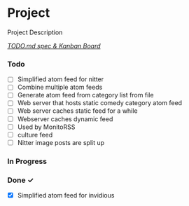 # Project

Project Description

<em>[TODO.md spec & Kanban Board](https://bit.ly/3fCwKfM)</em>

### Todo

- [ ] Simplified atom feed for nitter  
- [ ] Combine multiple atom feeds  
- [ ] Generate atom feed from category list from file  
- [ ] Web server that hosts static comedy category atom feed  
- [ ] Web server caches static feed for a while  
- [ ] Webserver caches dynamic feed  
- [ ] Used by MonitoRSS  
- [ ] culture feed  
- [ ] Nitter image posts are split up  

### In Progress


### Done ✓

- [x] Simplified atom feed for invidious  

